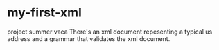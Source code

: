 # my-first-xml
project summer vaca
There's an xml document repesenting a typical us address and a grammar that validates the xml document.
